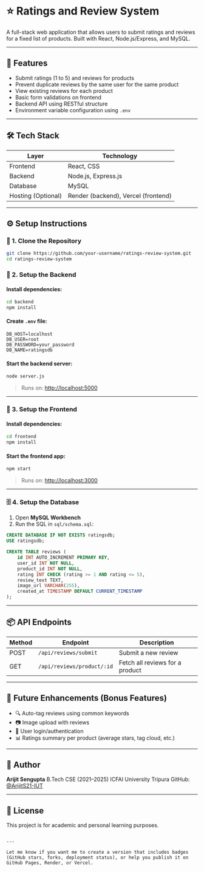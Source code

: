 <!-- ```markdown -->
# ⭐ Ratings and Review System

A full-stack web application that allows users to submit ratings and reviews for a fixed list of products. Built with React, Node.js/Express, and MySQL.

---

## 📌 Features

- Submit ratings (1 to 5) and reviews for products
- Prevent duplicate reviews by the same user for the same product
- View existing reviews for each product
- Basic form validations on frontend
- Backend API using RESTful structure
- Environment variable configuration using `.env`

---

## 🛠️ Tech Stack

| Layer        | Technology           |
|--------------|----------------------|
| Frontend     | React, CSS           |
| Backend      | Node.js, Express.js  |
| Database     | MySQL                |
| Hosting (Optional) | Render (backend), Vercel (frontend) |


---

## ⚙️ Setup Instructions

### 🧩 1. Clone the Repository
```bash
git clone https://github.com/your-username/ratings-review-system.git
cd ratings-review-system
````

<!-- --- -->

### 🔧 2. Setup the Backend

#### Install dependencies:

```bash
cd backend
npm install
```

#### Create `.env` file:

```
DB_HOST=localhost
DB_USER=root
DB_PASSWORD=your_password
DB_NAME=ratingsdb
```

#### Start the backend server:

```bash
node server.js
```

> Runs on: [http://localhost:5000](http://localhost:5000)

---

### 🎨 3. Setup the Frontend

#### Install dependencies:

```bash
cd frontend
npm install
```

#### Start the frontend app:

```bash
npm start
```

> Runs on: [http://localhost:3000](http://localhost:3000)

---

### 🗄️ 4. Setup the Database

1. Open **MySQL Workbench**
2. Run the SQL in `sql/schema.sql`:

```sql
CREATE DATABASE IF NOT EXISTS ratingsdb;
USE ratingsdb;

CREATE TABLE reviews (
    id INT AUTO_INCREMENT PRIMARY KEY,
    user_id INT NOT NULL,
    product_id INT NOT NULL,
    rating INT CHECK (rating >= 1 AND rating <= 5),
    review_text TEXT,
    image_url VARCHAR(255),
    created_at TIMESTAMP DEFAULT CURRENT_TIMESTAMP
);
```

---

## 📦 API Endpoints

| Method | Endpoint                   | Description                     |
| ------ | -------------------------- | ------------------------------- |
| POST   | `/api/reviews/submit`      | Submit a new review             |
| GET    | `/api/reviews/product/:id` | Fetch all reviews for a product |

---

## 📝 Future Enhancements (Bonus Features)

* 🔍 Auto-tag reviews using common keywords
* 📷 Image upload with reviews
* 👥 User login/authentication
* 📊 Ratings summary per product (average stars, tag cloud, etc.)

---

## 🙋 Author

**Arijit Sengupta**
B.Tech CSE (2021–2025)
ICFAI University Tripura
GitHub: [@ArijitS21-IUT](https://github.com/ArijitS21-IUT)

---

## 📄 License

This project is for academic and personal learning purposes.

```

---

Let me know if you want me to create a version that includes badges (GitHub stars, forks, deployment status), or help you publish it on GitHub Pages, Render, or Vercel.
```

